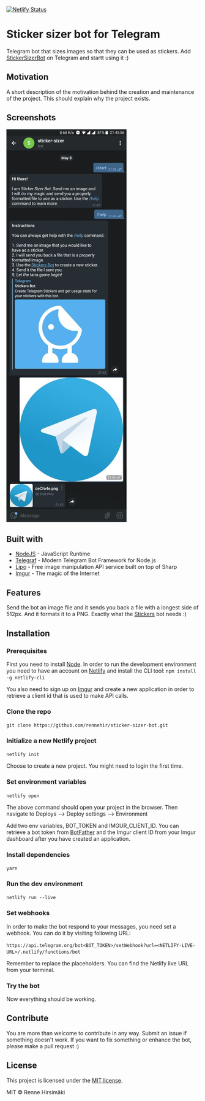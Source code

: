 [![Netlify Status](https://api.netlify.com/api/v1/badges/5feb88db-a0e9-40a7-be4f-cc61d950b774/deploy-status)](https://app.netlify.com/sites/sticker-sizer-bot/deploys)

# Sticker sizer bot for Telegram

Telegram bot that sizes images so that they can be used as stickers. Add [StickerSizerBot](https://t.me/StickerSizerBot) on Telegram and startt using it :)

## Motivation

A short description of the motivation behind the creation and maintenance of the project. This should explain why the project exists.

## Screenshots

![Screenshot](https://raw.githubusercontent.com/rennehir/sticker-sizer-bot/master/docs/screenshot_1.jpg)

## Built with

- [NodeJS](https://nodejs.org/en/) - JavaScript Runtime
- [Telegraf](https://github.com/telegraf/telegraf) - Modern Telegram Bot Framework for Node.js
- [Lipo](https://github.com/lipojs/lipo) - Free image manipulation API service built on top of Sharp
- [Imgur](https://apidocs.imgur.com/) - The magic of the Internet

## Features

Send the bot an image file and it sends you back a file with a longest side of 512px. And it formats it to a PNG. Exactly what the [Stickers](https://t.me/Stickers) bot needs :)

## Installation

### Prerequisites

First you need to install [Node](https://nodejs.org/en/). In order to run the development environment you need to have an account on [Netlify](https://www.netlify.com/) and install the CLI tool: `npm install -g netlify-cli`

You also need to sign up on [Imgur](https://imgur.com/) and create a new application in order to retrieve a client id that is used to make API calls.

### Clone the repo

`git clone https://github.com/rennehir/sticker-sizer-bot.git`

### Initialize a new Netlify project

`netlify init`

Choose to create a new project. You might need to login the first time.

### Set environment variables

`netlify open`

The above command should open your project in the browser. Then navigate to Deploys –> Deploy settings –> Environment

Add two env variables, BOT_TOKEN and IMGUR_CLIENT_ID. You can retrieve a bot token from [BotFather](https://t.me/BotFather) and the Imgur client ID from your Imgur dashboard after you have created an application.

### Install dependencies

`yarn`

### Run the dev environment

`netlify run --live`

### Set webhooks

In order to make the bot respond to your messages, you need set a webhook. You can do it by visiting following URL:

`https://api.telegram.org/bot<BOT_TOKEN>/setWebhook?url=<NETLIFY-LIVE-URL>/.netlify/functions/bot`

Remember to replace the placeholders. You can find the Netlify live URL from your terminal.

### Try the bot

Now everything should be working.

## Contribute

You are more than welcome to contribute in any way. Submit an issue if something doesn't work. If you want to fix something or enhance the bot, please make a pull request :)

## License

This project is licensed under the [MIT license](https://raw.githubusercontent.com/rennehir/sticker-sizer-bot/master/LICENSE.md).

MIT © Renne Hirsimäki
